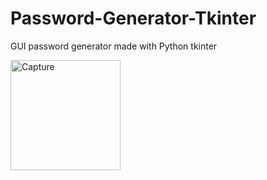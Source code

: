 # Password-Generator-Tkinter
GUI password generator made with Python tkinter

<img width="176" alt="Capture" src="https://user-images.githubusercontent.com/59774709/101343332-31cb8180-38c7-11eb-80f5-59bf95220648.PNG">
